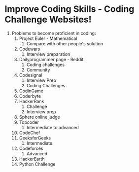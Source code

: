 # Improve Coding Skills - Coding Challenge Websites! #
1. Problems to become proficient in coding:
	1. Project Euler - Mathematical
		1. Compare with other people's solution
	2. Codewars
		1. Interview preparation
	3. Dailyprogrammer page - Reddit
		1. Coding challenges
		2. Community
	4. Codesignal
		1. Interview Prep
		2. Coding Challenges
	5. CodinGame
	6. Coderbyte
	7. HackerRank
		1. Challenge
		2. Interview prep
	8. Sphere online judge
	9. Topcoder
		1. Intermediate to advanced
	10. CodeChef
	11. GeeksforGeeks
		1. Intermediate
	12. Codeforces
		1. Advanced
	13. HackerEarth
	14. Python Challenge
